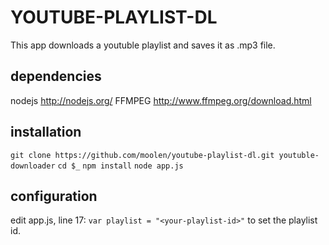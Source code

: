 # YOUTUBE-PLAYLIST-DL
This app downloads a youtuble playlist and saves it as .mp3 file.

## dependencies
nodejs http://nodejs.org/
FFMPEG http://www.ffmpeg.org/download.html

## installation
```git clone https://github.com/moolen/youtube-playlist-dl.git youtuble-downloader```
```cd $_```
```npm install```
```node app.js```

## configuration
edit app.js, line 17: `var playlist = "<your-playlist-id>"` to set the playlist id.
